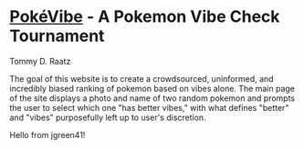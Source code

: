 # [PokéVibe](https://pokevibes.onrender.com) - A Pokemon Vibe Check Tournament
Tommy D. Raatz

The goal of this website is to create a crowdsourced, uninformed, and incredibly biased ranking of pokemon based on vibes alone. The main page of the site displays a photo and name of two random pokemon and prompts the user to select which one "has better vibes," with what defines "better" and "vibes" purposefully left up to user's discretion.

Hello from jgreen41!